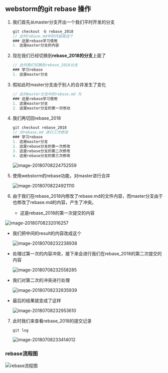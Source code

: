 ## webstorm的git rebase 操作

1. 我们首先从master分支开出一个我们平时开发的分支

   ```javascript
   git checkout -b rebase_2018 
   // 此时rebase.md中的内容是这个
   ### 这是rebase学习使用
   1. 这是master分支的内容
   ```

2. 现在我们已经切换到**rebase_2018的分支**上面了

   ```javascript
   // 此时我们切换到rebase_2018分支
   ### 学习rebase
   1. 这是master分支
   ```

3. 假如此时master分支由于别人的合并发生了变化

   ```javascript
   // 此时master分支中的rebase.md 为
   ### 这是rebase学习使用
   1. 这是master分支
   2. 这是master分支的第一次改动
   ```

4. 我们再切回rebase_2018

   ```javascript
   git checkout rebase_2018
   // 对rebase.md 进行三次修改
   ### 学习rebase
   1. 这是master分支
   2. 这是rebase分支的第一次修改
   3. 这是rebase分支的第二次修改
   4. 这是rebase分支的第三次修改
   
   
   ```

   ![image-20180708224752559](/var/folders/bp/fy2twk9s23b3l_csblqcqpg00000gp/T/abnerworks.Typora/image-20180708224752559.png)

5. 使用webstorm的rebase功能，对master进行合并

   ![image-20180708224921110](/var/folders/bp/fy2twk9s23b3l_csblqcqpg00000gp/T/abnerworks.Typora/image-20180708224921110.png)

6. 由于我们在rebase_2018内修改了rebase.md的文件内容，而master分支由于也修改了rebase.md的内容，产生了冲突。

   * 这是rebase_2018的第一次提交的内容

![image-20180708232016257](/var/folders/bp/fy2twk9s23b3l_csblqcqpg00000gp/T/abnerworks.Typora/image-20180708232016257.png)

 * 我们把中间的result的内容改成这个

   ![image-20180708232238938](/var/folders/bp/fy2twk9s23b3l_csblqcqpg00000gp/T/abnerworks.Typora/image-20180708232238938.png)

* 处理过第一次的内容冲突，接下来会进行我们在rebase_2018的第二次提交的内容

  ![image-20180708232558285](/var/folders/bp/fy2twk9s23b3l_csblqcqpg00000gp/T/abnerworks.Typora/image-20180708232558285.png)

* 我们对第二次的冲突进行处理

  ![image-20180708232835939](/var/folders/bp/fy2twk9s23b3l_csblqcqpg00000gp/T/abnerworks.Typora/image-20180708232835939.png)

* 最后的结果就变成了这样

  ![image-20180708232953610](/var/folders/bp/fy2twk9s23b3l_csblqcqpg00000gp/T/abnerworks.Typora/image-20180708232953610.png)

7. 此时我们来查看rebase_2018的提交记录

   ```javascript
   git log 
   ```

   ![image-20180708233414012](/var/folders/bp/fy2twk9s23b3l_csblqcqpg00000gp/T/abnerworks.Typora/image-20180708233414012.png)

### rebase流程图

![rebase流程图](/Users/huangchucai/Downloads/rebase流程图.png)